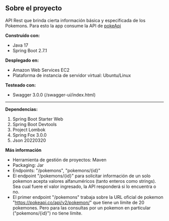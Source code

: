 ## Sobre el proyecto
API Rest que brinda cierta información básica y especificada de los Pokemons. Para esto la app consume la API de [pokeApi][1]

**Construído con:**
- Java 17
- Spring Boot 2.7.1

**Desplegado en:**
- Amazon Web Services EC2
- Plataforma de instancia de servidor virtual: Ubuntu/Linux

**Testeado con:**
- Swagger 3.0.0 (/swagger-ui/index.html)

------------

**Dependencias:**
1. Spring Boot Starter Web
2. Spring Boot Devtools
3. Project Lombok
4. Spring Fox 3.0.0
5. Json 20220320

**Más información**
- Herramienta de gestión de proyectos: Maven
- Packaging: Jar
- Endpoints: "/pokemons", "pokemons/{id}"
- El endpoint "/pokemons/{id}" para solicitar información de un solo pokemon acepta valores alfanuméricos (tanto enteros como strings). Sea cual fuere el valor ingresado, la API responderá si lo encuentra o no.
- El primer endpoint "/pokemons" trabaja sobre la URL oficial de pokemon "https://pokeapi.co/api/v2/pokemon/" que tiene un límite de 20 pokemones. Pero para las consultas por un pokemon en particular ("pokemons/{id}") no tiene límite.


[1]: https://pokeapi.co/api/v2/pokemon "pokeapi.co"